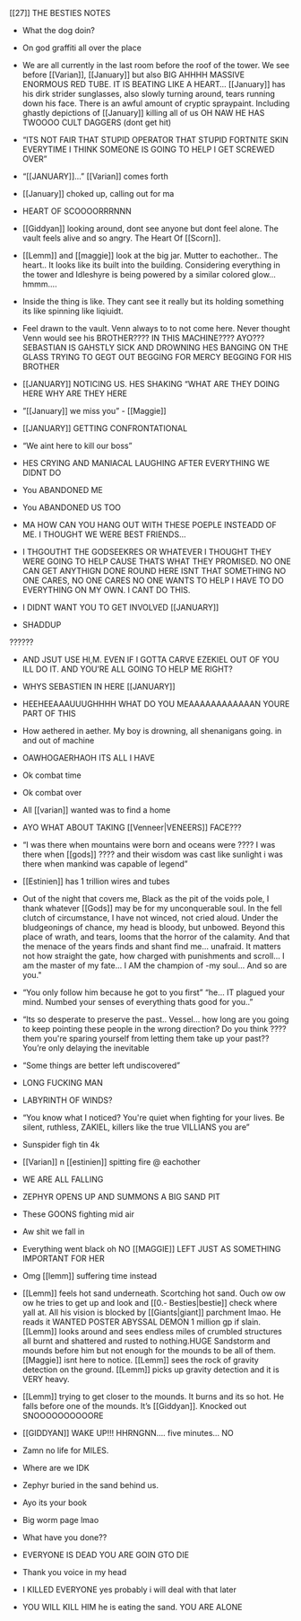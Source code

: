 [[27]]
THE BESTIES NOTES

-   What the dog doin?
    
-   On god graffiti all over the place
    
-   We are all currently in the last room before the roof of the tower. We see before [[Varian]], [[January]] but also BIG AHHHH MASSIVE ENORMOUS RED TUBE. IT IS BEATING LIKE A HEART… [[January]] has his dirk strider sunglasses, also slowly turning around, tears running down his face. There is an awful amount of cryptic spraypaint. Including ghastly depictions of [[January]] killing all of us OH NAW HE HAS TWOOOO CULT DAGGERS (dont get hit)
    
-   “ITS NOT FAIR THAT STUPID OPERATOR THAT STUPID FORTNITE SKIN EVERYTIME I THINK SOMEONE IS GOING TO HELP I GET SCREWED OVER”
    
-   “[[JANUARY]]…” [[Varian]] comes forth
    
-   [[January]] choked up, calling out for ma
    
-   HEART OF SCOOOORRRNNN
    
-   [[Giddyan]] looking around, dont see anyone but dont feel alone. The vault feels alive and so angry. The Heart Of [[Scorn]].
    
-   [[Lemm]] and [[maggie]] look at the big jar. Mutter to eachother.. The heart.. It looks like its built into the building. Considering everything in the tower and Idleshyre is being powered by a similar colored glow… hmmm….
    
-   Inside the thing is like. They cant see it really but its holding something its like spinning like liqiuidt.
    
-   Feel drawn to the vault. Venn always to to not come here. Never thought Venn would see his BROTHER???? IN THIS MACHINE???? AYO??? SEBASTIAN IS GAHSTLY SICK AND DROWNING HES BANGING ON THE GLASS TRYING TO GEGT OUT BEGGING FOR MERCY BEGGING FOR HIS BROTHER
    
-   [[JANUARY]] NOTICING US. HES SHAKING “WHAT ARE THEY DOING HERE WHY ARE THEY HERE
    
-   ”[[January]] we miss you” - [[Maggie]]
    
-   [[JANUARY]] GETTING CONFRONTATIONAL
    
-   “We aint here to kill our boss”
    
-   HES CRYING AND MANIACAL LAUGHING AFTER EVERYTHING WE DIDNT DO
    
-   You ABANDONED ME
    
-   You ABANDONED US TOO
    
-   MA HOW CAN YOU HANG OUT WITH THESE POEPLE INSTEADD OF ME. I THOUGHT WE WERE BEST FRIENDS…
    
-   I THGOUTHT THE GODSEEKRES OR WHATEVER I THOUGHT THEY WERE GOING TO HELP CAUSE THATS WHAT THEY PROMISED. NO ONE CAN GET ANYTHIGN DONE ROUND HERE ISNT THAT SOMETHING NO ONE CARES, NO ONE CARES NO ONE WANTS TO HELP I HAVE TO DO EVERYTHING ON MY OWN. I CANT DO THIS.
    
-   I DIDNT WANT YOU TO GET INVOLVED [[JANUARY]]
    
-   SHADDUP
    

  

??????

  

-   AND JSUT USE HI,M. EVEN IF I GOTTA CARVE EZEKIEL OUT OF YOU ILL DO IT. AND YOU’RE ALL GOING TO HELP ME RIGHT?
    
-   WHYS SEBASTIEN IN HERE [[JANUARY]]
    
-   HEEHEEAAAUUUGHHHH WHAT DO YOU MEAAAAAAAAAAAAN YOURE PART OF THIS
    
-   How aethered in aether. My boy is drowning, all shenanigans going. in and out of machine
    
-   OAWHOGAERHAOH ITS ALL I HAVE
    
-   Ok combat time
    
-   Ok combat over
    
-   All [[varian]] wanted was to find a home
    
-   AYO WHAT ABOUT TAKING [[Venneer|VENEERS]] FACE???
    
-   “I was there when mountains were born and oceans were ???? I was there when [[gods]] ???? and their wisdom was cast like sunlight i was there when mankind was capable of legend”
    
-   [[Estinien]] has 1 trillion wires and tubes
    
-   Out of the night that covers me, Black as the pit of the voids pole, I thank whatever [[Gods]] may be for my unconquerable soul. In the fell clutch of circumstance, I have not winced, not cried aloud. Under the bludgeonings of chance, my head is bloody, but unbowed. Beyond this place of wrath, and tears, looms that the horror of the calamity. And that the menace of the years finds and shant find me... unafraid. It matters not how straight the gate, how charged with punishments and scroll... I am the master of my fate... I AM the champion of -my soul... And so are you."
    
-   “You only follow him because he got to you first” “he… IT plagued your mind. Numbed your senses of everything thats good for you..” 
    
-   “Its so desperate to preserve the past.. Vessel… how long are you going to keep pointing these people in the wrong direction? Do you think ???? them you're sparing yourself from letting them take up your past?? You’re only delaying the inevitable
    
-   “Some things are better left undiscovered”
    
-   LONG FUCKING MAN
    
-   LABYRINTH OF WINDS? 
    
-   “You know what I noticed? You're quiet when fighting for your lives. Be silent, ruthless, ZAKIEL, killers like the true VILLIANS you are”
    
-   Sunspider figh tin 4k
    
-   [[Varian]] n [[estinien]] spitting fire @ eachother
    
-   WE ARE ALL FALLING
    
-   ZEPHYR OPENS UP AND SUMMONS A BIG SAND PIT
    
-   These GOONS fighting mid air
    
-   Aw shit we fall in
    
-   Everything went black oh NO [[MAGGIE]] LEFT JUST AS SOMETHING IMPORTANT FOR HER
    
-   Omg [[lemm]] suffering time instead
    
-   [[Lemm]] feels hot sand underneath. Scortching hot sand. Ouch ow ow ow he tries to get up and look and [[0.- Besties|bestie]] check where yall at. All his vision is blocked by [[Giants|giant]] parchment lmao. He reads it WANTED POSTER ABYSSAL DEMON 1 million gp if slain. [[Lemm]] looks around and sees endless miles of crumbled structures all burnt and shattered and rusted to nothing.HUGE Sandstorm and mounds before him but not enough for the mounds to be all of them. [[Maggie]] isnt here to notice. [[Lemm]] sees the rock of gravity detection on the ground. [[Lemm]] picks up gravity detection and it is VERY heavy.
    
-   [[Lemm]] trying to get closer to the mounds. It burns and its so hot. He falls before one of the mounds. It’s [[Giddyan]]. Knocked out SNOOOOOOOOOORE
    
-   [[GIDDYAN]] WAKE UP!!! HHRNGNN…. five minutes… NO
    
-   Zamn no life for MILES.
    
-   Where are we IDK
    
-   Zephyr buried in the sand behind us.
    
-   Ayo its your book
    
-   Big worm page lmao
    
-   What have you done??
    
-   EVERYONE IS DEAD YOU ARE GOIN GTO DIE
    
-   Thank you voice in my head
    
-   I KILLED EVERYONE yes probably i will deal with that later 
    
-   YOU WILL KILL HIM he is eating the sand. YOU ARE ALONE
